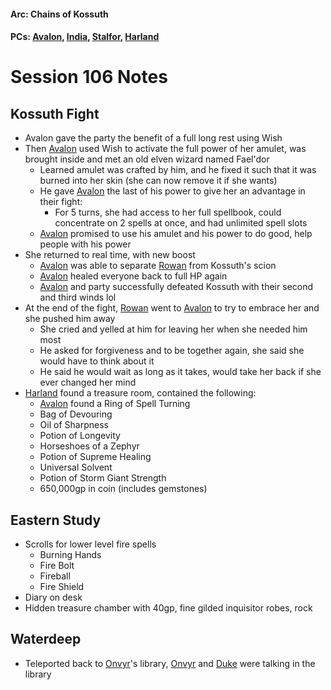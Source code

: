 #### Arc: Chains of Kossuth
#### PCs: [Avalon](PCs/Current/Avalon.md), [India](PCs/Current/India.md), [Stalfor](PCs/Current/Stalfor.md), [Harland](PCs/Current/Harland.md)

# Session 106 Notes
## Kossuth Fight
- Avalon gave the party the benefit of a full long rest using Wish
- Then [Avalon](PCs/Current/Avalon.md) used Wish to activate the full power of her amulet, was brought inside and met an old elven wizard named Fael'dor
	- Learned amulet was crafted by him, and he fixed it such that it was burned into her skin (she can now remove it if she wants)
	- He gave [Avalon](PCs/Current/Avalon.md) the last of his power to give her an advantage in their fight:
		- For 5 turns, she had access to her full spellbook, could concentrate on 2 spells at once, and had unlimited spell slots
	- [Avalon](PCs/Current/Avalon.md) promised to use his amulet and his power to do good, help people with his power
- She returned to real time, with new boost
	- [Avalon](PCs/Current/Avalon.md) was able to separate [Rowan](NPCs/Living/Rowan.md) from Kossuth's scion
	- [Avalon](PCs/Current/Avalon.md) healed everyone back to full HP again
	- [Avalon](PCs/Current/Avalon.md) and party successfully defeated Kossuth with their second and third winds lol
- At the end of the fight, [Rowan](NPCs/Living/Rowan.md) went to [Avalon](PCs/Current/Avalon.md) to try to embrace her and she pushed him away
	- She cried and yelled at him for leaving her when she needed him most
	- He asked for forgiveness and to be together again, she said she would have to think about it
	- He said he would wait as long as it takes, would take her back if she ever changed her mind
- [Harland](PCs/Current/Harland.md) found a treasure room, contained the following:
	- [Avalon](PCs/Current/Avalon.md) found a Ring of Spell Turning 
	- Bag of Devouring
	- Oil of Sharpness
	- Potion of Longevity
	- Horseshoes of a Zephyr
	- Potion of Supreme Healing
	- Universal Solvent
	- Potion of Storm Giant Strength
	- 650,000gp in coin (includes gemstones)

## Eastern Study
- Scrolls for lower level fire spells
	- Burning Hands
	- Fire Bolt
	- Fireball
	- Fire Shield
- Diary on desk
- Hidden treasure chamber with 40gp, fine gilded inquisitor robes, rock

## Waterdeep
- Teleported back to [Onvyr](NPCs/Living/Onvyr.md)'s library, [Onvyr](NPCs/Living/Onvyr.md) and [Duke](NPCs/Living/Duke.md) were talking in the library